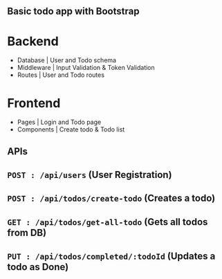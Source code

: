 ## Basic todo app with Bootstrap

# Backend

- Database | User and Todo schema
- Middleware | Input Validation & Token Validation
- Routes | User and Todo routes

# Frontend

- Pages | Login and Todo page
- Components | Create todo & Todo list

## APIs

## `POST : /api/users` (User Registration)

## `POST : /api/todos/create-todo` (Creates a todo)

## `GET : /api/todos/get-all-todo` (Gets all todos from DB)

## `PUT : /api/todos/completed/:todoId` (Updates a todo as Done)
